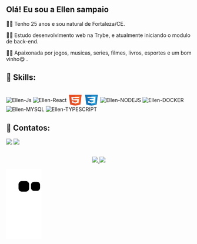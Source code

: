 ## Olá! Eu sou a Ellen sampaio
👩‍💻 Tenho 25 anos e sou natural de Fortaleza/CE.

👩‍💻 Estudo desenvolvimento web na Trybe, e atualmente iniciando o modulo de back-end.

👩‍💻 Apaixonada por jogos, musicas, series, filmes, livros, esportes e um bom vinho😋 .
  
## :rocket: Skills:
<div style="display: inline_block"><br>
  <img align="center" alt="Ellen-Js" height="30" width="40" src="https://cdn.jsdelivr.net/gh/devicons/devicon/icons/javascript/javascript-original.svg">
  <img align="center" alt="Ellen-React" height="30" width="40" src="https://cdn.jsdelivr.net/gh/devicons/devicon/icons/react/react-original.svg">
  <img align="center" alt="Ellen-HTML" height="30" width="40" src="https://raw.githubusercontent.com/devicons/devicon/master/icons/html5/html5-original.svg">
  <img align="center" alt="Ellen-CSS" height="30" width="40" src="https://raw.githubusercontent.com/devicons/devicon/master/icons/css3/css3-original.svg">
  <img align="center" alt="Ellen-NODEJS" height="30" width="40" src="https://cdn.jsdelivr.net/gh/devicons/devicon/icons/nodejs/nodejs-original.svg">
  <img align="center" alt="Ellen-DOCKER" height="30" width="40" src="https://cdn.jsdelivr.net/gh/devicons/devicon/icons/docker/docker-plain-wordmark.svg">
  <img align="center" alt="Ellen-MYSQL" height="30" width="40" src="https://cdn.jsdelivr.net/gh/devicons/devicon/icons/mysql/mysql-plain-wordmark.svg">
  <img align="center" alt="Ellen-TYPESCRIPT" height="30" width="40" src="https://cdn.jsdelivr.net/gh/devicons/devicon/icons/typescript/typescript-original.svg">
</div>
  

## 📱 Contatos:
<div> 
  <a href = "mailto:ellenssbarross@gmail.com"><img src="https://img.shields.io/badge/-Gmail-%23333?style=for-the-badge&logo=gmail&logoColor=white" target="_blank"></a>
  <a href="https://www.linkedin.com/in/ellen-sampaio-dev/" target="_blank"><img src="https://img.shields.io/badge/-LinkedIn-%230077B5?style=for-the-badge&logo=linkedin&logoColor=white" target="_blank"></a> 
  
 ##
  
 <div align="center">
 <a href="https://www.linkedin.com/in/ellen-sampaio-dev/">
 <img height="180em" src="https://github-readme-stats.vercel.app/api?username=ellensampas&show_icons=true&theme=cobalt&include_all_commits=true&count_private=true"/>
 <img height="180em" src="https://github-readme-stats.vercel.app/api?username=ellensampas&layout=compact&langs_count=7&theme=cobalt"/>
</div>
 
   
  ![Snake animation](https://github.com/Ellensampas/Ellensampas/blob/output/github-contribution-grid-snake.svg)
 
</div>
